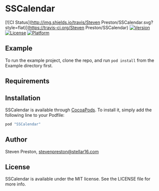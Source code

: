 # SSCalendar

[![CI Status](http://img.shields.io/travis/Steven Preston/SSCalendar.svg?style=flat)](https://travis-ci.org/Steven Preston/SSCalendar)
[![Version](https://img.shields.io/cocoapods/v/SSCalendar.svg?style=flat)](http://cocoapods.org/pods/SSCalendar)
[![License](https://img.shields.io/cocoapods/l/SSCalendar.svg?style=flat)](http://cocoapods.org/pods/SSCalendar)
[![Platform](https://img.shields.io/cocoapods/p/SSCalendar.svg?style=flat)](http://cocoapods.org/pods/SSCalendar)

## Example

To run the example project, clone the repo, and run `pod install` from the Example directory first.

## Requirements

## Installation

SSCalendar is available through [CocoaPods](http://cocoapods.org). To install
it, simply add the following line to your Podfile:

```ruby
pod "SSCalendar"
```

## Author

Steven Preston, stevenpreston@stellar16.com

## License

SSCalendar is available under the MIT license. See the LICENSE file for more info.
